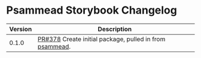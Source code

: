 # Psammead Storybook  Changelog

| Version | Description |
|---------|-------------|
| 0.1.0   | [PR#378](https://github.com/bbc/psammead/pull/378) Create initial package, pulled in from [psammead](https://github.com/BBC-News/psammead/blob/latest/CONTRIBUTING.md). |
